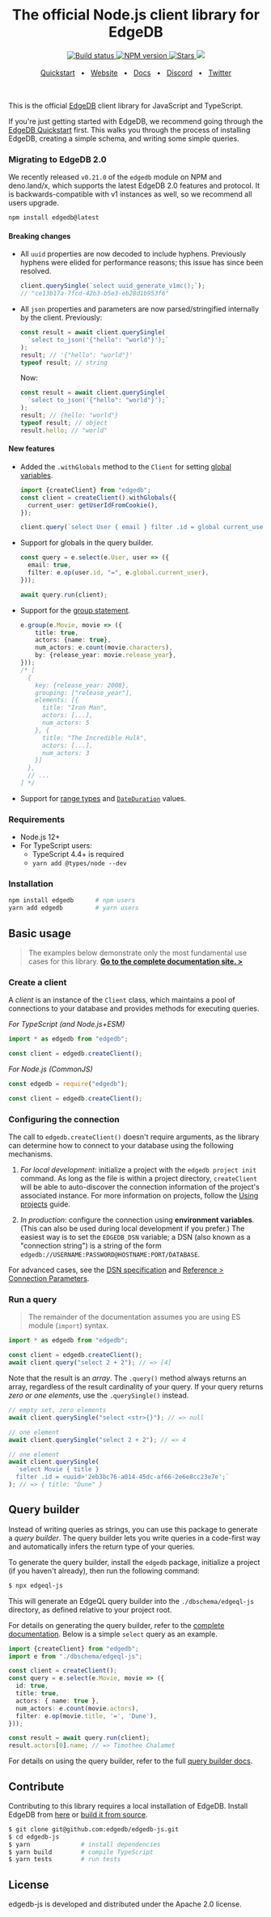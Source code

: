 <div align="center">
  <h1>The official Node.js client library for EdgeDB</h1>

  <a href="https://github.com/edgedb/edgedb-js/actions" rel="nofollow">
    <img src="https://github.com/edgedb/edgedb-js/actions/workflows/tests.yml/badge.svg?event=push&branch=master" alt="Build status">
  </a>
  <a href="https://www.npmjs.com/package/edgedb" rel="nofollow">
    <img src="https://img.shields.io/npm/v/edgedb" alt="NPM version">
  </a>
  <a href="https://github.com/edgedb/edgedb" rel="nofollow">
    <img src="https://img.shields.io/github/stars/edgedb/edgedb" alt="Stars">
  </a>
  <a href="https://github.com/edgedb/edgedb/blob/master/LICENSE">
    <img src="https://img.shields.io/badge/license-Apache%202.0-blue" />
  </a>
  <br />
  <br />
  <a href="https://www.edgedb.com/docs/guides/quickstart">Quickstart</a>
  <span>&nbsp;&nbsp;•&nbsp;&nbsp;</span>
  <a href="https://www.edgedb.com">Website</a>
  <span>&nbsp;&nbsp;•&nbsp;&nbsp;</span>
  <a href="https://www.edgedb.com/docs/clients/js/index">Docs</a>
  <span>&nbsp;&nbsp;•&nbsp;&nbsp;</span>
  <a href="https://discord.gg/umUueND6ag">Discord</a>
  <span>&nbsp;&nbsp;•&nbsp;&nbsp;</span>
  <a href="https://twitter.com/edgedatabase">Twitter</a>
  <br />

</div>

<br />
<br />

This is the official [EdgeDB](https://github.com/edgedb/edgedb) client library
for JavaScript and TypeScript.

If you're just getting started with EdgeDB, we recommend going through the
[EdgeDB Quickstart](https://www.edgedb.com/docs/quickstart) first. This walks
you through the process of installing EdgeDB, creating a simple schema, and
writing some simple queries.

### Migrating to EdgeDB 2.0

We recently released `v0.21.0` of the `edgedb` module on NPM and deno.land/x,
which supports the latest EdgeDB 2.0 features and protocol. It is
backwards-compatible with v1 instances as well, so we recommend all users
upgrade.

```bash
npm install edgedb@latest
```

#### Breaking changes

- All `uuid` properties are now decoded to include hyphens. Previously hyphens were elided for performance reasons; this issue has since been resolved.

  ```ts
  client.querySingle(`select uuid_generate_v1mc();`);
  // "ce13b17a-7fcd-42b3-b5e3-eb28d1b953f6"
  ```

- All `json` properties and parameters are now parsed/stringified internally by the client. Previously:

  ```ts
  const result = await client.querySingle(
    `select to_json('{"hello": "world"}');`
  );
  result; // '{"hello": "world"}'
  typeof result; // string
  ```

  Now:

  ```ts
  const result = await client.querySingle(
    `select to_json('{"hello": "world"}');`
  );
  result; // {hello: "world"}
  typeof result; // object
  result.hello; // "world"
  ```

#### New features

- Added the `.withGlobals` method to the `Client` for setting [global variables](https://www.edgedb.com/docs/datamodel/globals).

  ```ts
  import {createClient} from "edgedb";
  const client = createClient().withGlobals({
    current_user: getUserIdFromCookie(),
  });

  client.query(`select User { email } filter .id = global current_user;`);
  ```

- Support for globals in the query builder.

  ```ts
  const query = e.select(e.User, user => ({
    email: true,
    filter: e.op(user.id, "=", e.global.current_user),
  }));

  await query.run(client);
  ```

- Support for the [group statement](https://www.edgedb.com/docs/clients/js/group).

  ```ts
  e.group(e.Movie, movie => ({
      title: true,
      actors: {name: true},
      num_actors: e.count(movie.characters),
      by: {release_year: movie.release_year},
  }));
  /* [
    {
      key: {release_year: 2008},
      grouping: ["release_year"],
      elements: [{
        title: "Iron Man",
        actors: [...],
        num_actors: 5
      }, {
        title: "The Incredible Hulk",
        actors: [...],
        num_actors: 3
      }]
    },
    // ...
  ] */
  ```

- Support for [range types](https://www.edgedb.com/docs/datamodel/primitives#ranges-new) and [`DateDuration`](https://www.edgedb.com/docs/stdlib/datetime#type::cal::date_duration) values.

### Requirements

- Node.js 12+
- For TypeScript users:
  - TypeScript 4.4+ is required
  - `yarn add @types/node --dev`

### Installation

```bash
npm install edgedb      # npm users
yarn add edgedb         # yarn users
```

## Basic usage

> The examples below demonstrate only the most fundamental use cases for this
> library. **[Go to the complete documentation site. >](https://www.edgedb.com/docs/clients/js/index)**

### Create a client

A _client_ is an instance of the `Client` class, which maintains a pool of
connections to your database and provides methods for executing queries.

_For TypeScript (and Node.js+ESM)_

```ts
import * as edgedb from "edgedb";

const client = edgedb.createClient();
```

_For Node.js (CommonJS)_

```js
const edgedb = require("edgedb");

const client = edgedb.createClient();
```

### Configuring the connection

The call to `edgedb.createClient()` doesn't require arguments, as the library
can determine how to connect to your database using the following mechanisms.

1. _For local development_: initialize a project with the `edgedb project init`
   command. As long as the file is within a project directory, `createClient`
   will be able to auto-discover the connection information of the project's
   associated instance. For more information on projects, follow the
   [Using projects](https://www.edgedb.com/docs/guides/projects) guide.

2. _In production_: configure the connection using **environment variables**.
   (This can also be used during local development if you prefer.) The easiest
   way is to set the `EDGEDB_DSN` variable; a DSN (also known as a "connection
   string") is a string of the form
   `edgedb://USERNAME:PASSWORD@HOSTNAME:PORT/DATABASE`.

For advanced cases, see the
[DSN specification](https://www.edgedb.com/docs/reference/dsn) and
[Reference > Connection Parameters](https://www.edgedb.com/docs/reference/connection).

### Run a query

> The remainder of the documentation assumes you are using ES module (`import`)
> syntax.

```ts
import * as edgedb from "edgedb";

const client = edgedb.createClient();
await client.query("select 2 + 2"); // => [4]
```

Note that the result is an _array_. The `.query()` method always returns an
array, regardless of the result cardinality of your query. If your query
returns _zero or one elements_, use the `.querySingle()` instead.

```ts
// empty set, zero elements
await client.querySingle("select <str>{}"); // => null

// one element
await client.querySingle("select 2 + 2"); // => 4

// one element
await client.querySingle(
  `select Movie { title }
  filter .id = <uuid>'2eb3bc76-a014-45dc-af66-2e6e8cc23e7e';`
); // => { title: "Dune" }
```

## Query builder

Instead of writing queries as strings, you can use this package to generate a
_query builder_. The query builder lets you write queries in a code-first way
and automatically infers the return type of your queries.

To generate the query builder, install the `edgedb` package, initialize a project (if
you haven't already), then run the following command:

```bash
$ npx edgeql-js
```

This will generate an EdgeQL query builder into the `./dbschema/edgeql-js`
directory, as defined relative to your project root.

For details on generating the query builder, refer to the [complete documentation](https://www.edgedb.com/docs/clients/js/generation). Below is a simple
`select` query as an example.

```ts
import {createClient} from "edgedb";
import e from "./dbschema/edgeql-js";

const client = createClient();
const query = e.select(e.Movie, movie => ({
  id: true,
  title: true,
  actors: { name: true },
  num_actors: e.count(movie.actors),
  filter: e.op(movie.title, '=', 'Dune'),
}));

const result = await query.run(client);
result.actors[0].name; // => Timothee Chalamet
```

For details on using the query builder, refer to the full [query builder docs](https://www.edgedb.com/docs/clients/js/querybuilder).

## Contribute

Contributing to this library requires a local installation of EdgeDB. Install
EdgeDB from [here](https://www.edgedb.com/download) or
[build it from source](https://www.edgedb.com/docs/reference/dev).

```bash
$ git clone git@github.com:edgedb/edgedb-js.git
$ cd edgedb-js
$ yarn              # install dependencies
$ yarn build        # compile TypeScript
$ yarn tests        # run tests
```

## License

edgedb-js is developed and distributed under the Apache 2.0 license.
